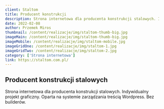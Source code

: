 ```yaml
---
client: Staltom
title: Producent konstrukcji 
description: Strona internetowa dla producenta konstrukcji stalowych. Indywidualny projekt graficzny. Oparta na systemie zarządzania treścią Wordpress. Bez builderów.
date: 2022-02-08
author: Przemek Miros
thumbnail: /content/realizacje/img/staltom-thumb-big.jpg
imageMain: /content/realizacje/img/staltom-thumb-big.jpg
imageMobile: /content/realizacje/img/staltom-mobile.jpg
imageGridOne: /content/realizacje/img/staltom-1.jpg
imageGridTwo: /content/realizacje/img/staltom-2.jpg
category: ['Strona internetowa']
link: https://staltom.com.pl/
---
```


## Producent konstrukcji stalowych

Strona internetowa dla producenta konstrukcji stalowych. Indywidualny projekt graficzny. Oparta na systemie zarządzania treścią Wordpress. Bez builderów.
